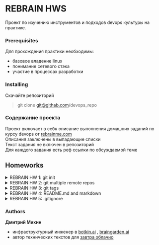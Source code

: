 # REBRAIN HWS

Проект по изучению инструментов и подходов devops культуры на практике.

### Prerequisites

Для прохождения практики необходимы: 
* базовое владение linux
* понимание сетевого стэка
* участие в процессах разработки


### Installing

Скачайте репозиторий  
 > git clone git@githab.com/devops_repo

### Содержание проекта

Проект включает в себя описание выполнения домашних заданий по курсу devops от [rebrainme.com](http://ebrainme.com)  
Описания заключены в выпадающие списки  
Текст задания не включен в репозиторий  
Для  каждого задания есть реф ссылки по обсуждаемой теме  

## Homeworks

<details>
<summary> REBRAIN HW 1: git init </summary>
<p>

Репозиторий содержит дефолтный config nginx  

</p>
</details>

<details>
<summary> REBRAIN HW 2: git multiple remote repos </summary>
<p>

Созданы одинаковые репозитории на github gitlab и bitbucket  
В локальный git репозиторий добавлены удаленные репозиотрии


>  git remote add rbgitlab  git@gitlab.rebrainme.com:muxund/rebrain-devops-task-checkout  
>  git remote add rbgithub  git@github.com:muxun/rebrain-devops-task-checkout  
>  git remote add rbbb      git@bitbucket.org:muxun/rebrain-devops-task-checkout  


Добавлен push url для origin  


> git remote set-url --add --push origin git@gitlab.rebrainme.com:muxund/rebrain-devops-task-checkout  
> git remote set-url --add --push origin git@github.com:muxun/rebrain-devops-task-checkout  
> git remote set-url --add --push origin git@bitbucket.org:muxun/rebrain-devops-task-checkout  

В итоге .git/config имеет вид  

```bash
[core]
	repositoryformatversion = 0
	filemode = true
	bare = false
	logallrefupdates = true
[remote "rbgitlab"]
	url = git@gitlab.rebrainme.com:muxund/rebrain-devops-task-checkout
	fetch = +refs/heads/*:refs/remotes/rbgitlab/*
	pushurl = git@gitlab.rebrainme.com:muxund/rebrain-devops-task-checkout
[remote "rbgithub"]
	url = git@github.com:muxun/rebrain-devops-task-checkout
	fetch = +refs/heads/*:refs/remotes/rbgithub/*
	pushurl = git@github.com:muxun/rebrain-devops-task-checkout
[remote "rbbb"]
	url = git@bitbucket.org:muxun/rebrain-devops-task-checkout
	fetch = +refs/heads/*:refs/remotes/rbbb/*
	pushurl = git@bitbucket.org:muxun/rebrain-devops-task-checkout
[remote "origin"]
        url = git@gitlab.rebrainme.com:muxund/rebrain-devops-task-checkout
        url = git@github.com:muxun/rebrain-devops-task-checkout
	url = git@bitbucket.org:muxun/rebrain-devops-task-checkout

```

Команда git push origin master отправляет изменения во все три репозитория  
Команда git push rbgitlab master отправляет изменения только в выбранную ветку  

reference urls  
[git add remote](https://gist.github.com/rvl/c3f156e117e22a25f242)    
[git config](http://caseyscarborough.com/blog/2013/08/25/pushing-to-multiple-remotes-using-git/)  



</p>
</details>

<details>
<summary> REBRAIN HW 3: git tags </summary>
<p>

Тэгирование конкретных коммитов релиз кандидатов.  

Лековесный тэг на коммит: 


> git tag <tag> <commit hash>  

Пушить тэги надо приудительно:   

> git push <remote> <tag> 


reference urls  
[git tag](https://git-scm.com/book/ru/v2/%D0%9E%D1%81%D0%BD%D0%BE%D0%B2%D1%8B-Git-%D0%A0%D0%B0%D0%B1%D0%BE%D1%82%D0%B0-%D1%81-%D0%BC%D0%B5%D1%82%D0%BA%D0%B0%D0%BC%D0%B8)

</p>
</details>

<details>
<summary> REBRAIN HW 4: README.md and markdown  </summary>
<p>

Readme оформлен в соответствии с best practise  
При оформлении использован markdown и html  

```bash

> code striing  

# ## ### h1-h3 tags  

[alias](url) links

double space  - <br>
```

reference links  
[markdown](https://guides.github.com/features/mastering-markdown/)  
[readme.md](https://gist.github.com/PurpleBooth/109311bb0361f32d87a2)

</p>
</details>

<details>
<summary> REBRAIN HW 5: .gitignore  </summary>
<p>

Для того, чтобы не тащить в репозиторий служебные файлы IDE, временные файлы, параметры окружения  
можно воспользоваться файлом .gitignore 

формат записи 

```bash

*.class

tmp/

.silent_ci_file

```

reference links  
[теория](https://git-scm.com/book/ru/v2/%D0%9E%D1%81%D0%BD%D0%BE%D0%B2%D1%8B-Git-%D0%97%D0%B0%D0%BF%D0%B8%D1%81%D1%8C-%D0%B8%D0%B7%D0%BC%D0%B5%D0%BD%D0%B5%D0%BD%D0%B8%D0%B9-%D0%B2-%D1%80%D0%B5%D0%BF%D0%BE%D0%B7%D0%B8%D1%82%D0%BE%D1%80%D0%B8%D0%B9)  
[примеры от гитхаба ](https://github.com/github/gitignore)

</p>
</details>



### Authors

**Дмитрий Михин** 
* инфраструктурный инженер в [botkin.ai](http://botkin.ai) , [braingarden.ai](http://braingarden.ai)
* автор технических текстов для [завтра облачно](https://mcs.mail.ru/blog/organizaciya-bekapa-postgresql-iz-kubernetes-v-s3-hranilishche)  


